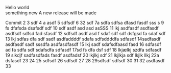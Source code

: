Hello world  
something new
A new release will be made

Commit
2
3 sdf
4 a asdf
5 sdfsdf
6 32 sdf
7a sdfa sdfsa dfasd fasdf sss s
9 fs dfafsda dsafsdf sdf
10 sdf asdf asd asd asSSS
11 lkj asdfasdf asdfasdf asdfsdf sdfsd fad sfasdf
12 sdfsdf asdf asd f sdaf sdf sdf dsfgsd fa sdaf sdf
13 lkj sdfas dfa sdf sadf asdfaddddf sdafa  sdfsddddfa sdfasdf
14sadfasdf asdfasdf sadf  sssdfa asdfasdfasdf
15 lkj sadf sdafsdfaasd fasd
16 sdfasdf ad fa sdfa sdf sdafsdfa sdfasdf
17sd fs dfa dsf  sdf
18 lkjælkj szdfa sdfasdf
19 slkdjf sadfasdfads fasdf asdfadsf
20 lkjlkj  sdf
21  lkjlkja sdf
 lkjlk llkj
22a dsfasdf
23
24
25 sdfsdf
26 sdfsdf
27
28
29sdfsdf  sdfsdf
30
31
32 asdfasdf
33
